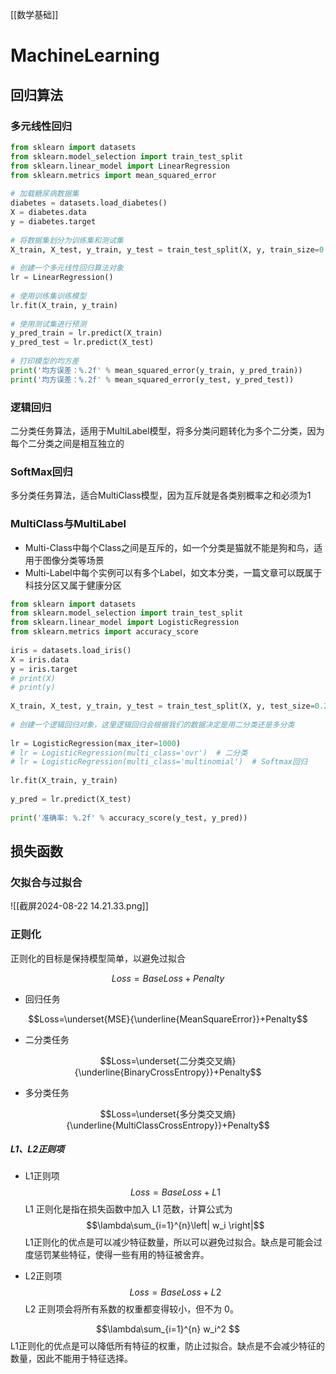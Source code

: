 [[数学基础]]
# MachineLearning

## 回归算法

### 多元线性回归

```python
from sklearn import datasets  
from sklearn.model_selection import train_test_split  
from sklearn.linear_model import LinearRegression  
from sklearn.metrics import mean_squared_error  
  
# 加载糖尿病数据集  
diabetes = datasets.load_diabetes()  
X = diabetes.data  
y = diabetes.target  
  
# 将数据集划分为训练集和测试集  
X_train, X_test, y_train, y_test = train_test_split(X, y, train_size=0.2)  
  
# 创建一个多元线性回归算法对象  
lr = LinearRegression()  
  
# 使用训练集训练模型  
lr.fit(X_train, y_train)  
  
# 使用测试集进行预测  
y_pred_train = lr.predict(X_train)  
y_pred_test = lr.predict(X_test)  
  
# 打印模型的均方差  
print('均方误差：%.2f' % mean_squared_error(y_train, y_pred_train))  
print('均方误差：%.2f' % mean_squared_error(y_test, y_pred_test))
```

### 逻辑回归

二分类任务算法，适用于MultiLabel模型，将多分类问题转化为多个二分类，因为每个二分类之间是相互独立的

### SoftMax回归

多分类任务算法，适合MultiClass模型，因为互斥就是各类别概率之和必须为1

### MultiClass与MultiLabel

- Multi-Class中每个Class之间是互斥的，如一个分类是猫就不能是狗和鸟，适用于图像分类等场景
- Multi-Label中每个实例可以有多个Label，如文本分类，一篇文章可以既属于科技分区又属于健康分区
```python
from sklearn import datasets  
from sklearn.model_selection import train_test_split  
from sklearn.linear_model import LogisticRegression  
from sklearn.metrics import accuracy_score  
  
iris = datasets.load_iris()  
X = iris.data  
y = iris.target  
# print(X)  
# print(y)  
  
X_train, X_test, y_train, y_test = train_test_split(X, y, test_size=0.2)  
  
# 创建一个逻辑回归对象，这里逻辑回归会根据我们的数据决定是用二分类还是多分类  
  
lr = LogisticRegression(max_iter=1000)  
# lr = LogisticRegression(multi_class='ovr')  # 二分类  
# lr = LogisticRegression(multi_class='multinomial')  # Softmax回归  
  
lr.fit(X_train, y_train)  
  
y_pred = lr.predict(X_test)  
  
print('准确率: %.2f' % accuracy_score(y_test, y_pred))
```

## 损失函数

### 欠拟合与过拟合

![[截屏2024-08-22 14.21.33.png]]

### 正则化

正则化的目标是保持模型简单，以避免过拟合

$$Loss=BaseLoss+Penalty$$

- 回归任务

$$Loss=\underset{MSE}{\underline{MeanSquareError}}+Penalty$$

- 二分类任务

$$Loss=\underset{二分类交叉熵}{\underline{BinaryCrossEntropy}}+Penalty$$

- 多分类任务

$$Loss=\underset{多分类交叉熵}{\underline{MultiClassCrossEntropy}}+Penalty$$

##### L1、L2正则项

- L1正则项
$$Loss=BaseLoss+L1$$
L1 正则化是指在损失函数中加入 L1 范数，计算公式为
$$\lambda\sum_{i=1}^{n}\left| w_i \right|$$
L1正则化的优点是可以减少特征数量，所以可以避免过拟合。缺点是可能会过度惩罚某些特征，使得一些有用的特征被舍弃。


- L2正则项
$$Loss=BaseLoss+L2$$
L2 正则项会将所有系数的权重都变得较小，但不为 0。

$$\lambda\sum_{i=1}^{n} w_i^2 $$
L1正则化的优点是可以降低所有特征的权重，防止过拟合。缺点是不会减少特征的数量，因此不能用于特征选择。